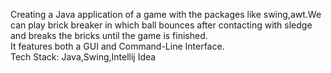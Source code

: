 Creating a Java application of a game with the packages like swing,awt.We can play brick breaker in which ball bounces after contacting with sledge and breaks the bricks until the game is finished.                                                                                                                                                    
It features both a GUI and Command-Line Interface.                                                                                                                                     
 Tech Stack: Java,Swing,Intellij Idea
